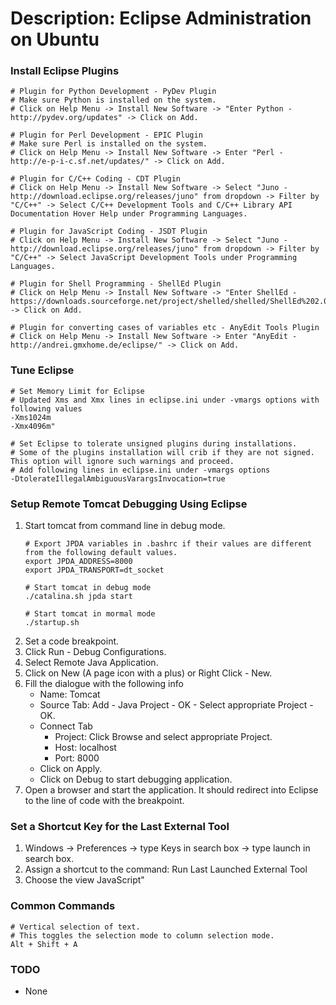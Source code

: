 # Description: Eclipse Administration on Ubuntu

### Install Eclipse Plugins
```
# Plugin for Python Development - PyDev Plugin
# Make sure Python is installed on the system.
# Click on Help Menu -> Install New Software -> "Enter Python - http://pydev.org/updates" -> Click on Add.

# Plugin for Perl Development - EPIC Plugin
# Make sure Perl is installed on the system.
# Click on Help Menu -> Install New Software -> Enter "Perl - http://e-p-i-c.sf.net/updates/" -> Click on Add.

# Plugin for C/C++ Coding - CDT Plugin
# Click on Help Menu -> Install New Software -> Select "Juno - http://download.eclipse.org/releases/juno" from dropdown -> Filter by "C/C++" -> Select C/C++ Development Tools and C/C++ Library API Documentation Hover Help under Programming Languages.

# Plugin for JavaScript Coding - JSDT Plugin
# Click on Help Menu -> Install New Software -> Select "Juno - http://download.eclipse.org/releases/juno" from dropdown -> Filter by "C/C++" -> Select JavaScript Development Tools under Programming Languages.

# Plugin for Shell Programming - ShellEd Plugin
# Click on Help Menu -> Install New Software -> "Enter ShellEd - https://downloads.sourceforge.net/project/shelled/shelled/ShellEd%202.0.2/update" -> Click on Add.

# Plugin for converting cases of variables etc - AnyEdit Tools Plugin
# Click on Help Menu -> Install New Software -> Enter "AnyEdit - http://andrei.gmxhome.de/eclipse/" -> Click on Add.
```

### Tune Eclipse
```
# Set Memory Limit for Eclipse
# Updated Xms and Xmx lines in eclipse.ini under -vmargs options with following values
-Xms1024m
-Xmx4096m"

# Set Eclipse to tolerate unsigned plugins during installations.
# Some of the plugins installation will crib if they are not signed. This option will ignore such warnings and proceed.
# Add following lines in eclipse.ini under -vmargs options
-DtolerateIllegalAmbiguousVarargsInvocation=true
```

### Setup Remote Tomcat Debugging Using Eclipse
1. Start tomcat from command line in debug mode.
    ```
    # Export JPDA variables in .bashrc if their values are different from the following default values.
    export JPDA_ADDRESS=8000
    export JPDA_TRANSPORT=dt_socket

    # Start tomcat in debug mode
    ./catalina.sh jpda start

    # Start tomcat in mormal mode
    ./startup.sh
    ```
2. Set a code breakpoint.
3. Click Run - Debug Configurations.
4. Select Remote Java Application.
5. Click on New (A page icon with a plus) or Right Click - New.
6. Fill the dialogue with the following info
    - Name: Tomcat
    - Source Tab: Add - Java Project - OK - Select appropriate Project - OK.
    - Connect Tab
        * Project: Click Browse and select appropriate Project.
        * Host: localhost
        * Port: 8000
    - Click on Apply.
    - Click on Debug to start debugging application.
7. Open a browser and start the application. It should redirect into Eclipse to the line of code with the breakpoint.

### Set a Shortcut Key for the Last External Tool
1. Windows -> Preferences -> type Keys in search box -> type launch in search box.
2. Assign a shortcut to the command: Run Last Launched External Tool
3. Choose the view JavaScript"

### Common Commands
```
# Vertical selection of text.
# This toggles the selection mode to column selection mode.
Alt + Shift + A
```

### TODO
* None
